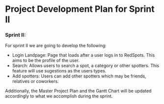 Project Development Plan for Sprint II
======================================

### Sprint II:

For sprint II we are going to develop the following:

* Login Landpage: Page that loads after a user logs in to RedSpots. This aims to be the profile of the user.
* Search: Allows users to search a spot, a category or other spotters. This feature will use sugestions as the users types.
* Add spotters: Users can add other spotters which may be friends, relatives or coworkers.

Additionally, the Master Project Plan and the Gantt Chart will be updated accordingly to what we accomplish during the sprint.